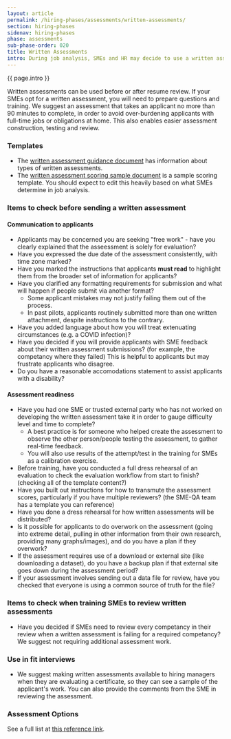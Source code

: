```yaml
---
layout: article
permalink: /hiring-phases/assessments/written-assessments/
section: hiring-phases
sidenav: hiring-phases
phase: assessments
sub-phase-order: 020
title: Written Assessments
intro: During job analysis, SMEs and HR may decide to use a written assessment.
---
```


<p class="usa-intro">
  {{ page.intro }}
</p>

Written assessments can be used before or after resume review. If your SMEs opt for a written assessment, you will need to prepare questions and training. We suggest an assessment that takes an applicant no more than 90 minutes to complete, in order to avoid over-burdening applicants with full-time jobs or obligations at home. This also enables easier assessment construction, testing and review.

### Templates
- The [written assessment guidance document](../../../toolkit/assessments/written-assessment-guidance.docx) has information about types of written assessments.
- The [written assessment scoring sample document](../../../toolkit/assessments/written-assessment-scoring-sample.docx) is a sample scoring template. You should expect to edit this heavily based on what SMEs determine in job analysis.


### Items to check before sending a written assessment
#### Communication to applicants
- Applicants may be concerned you are seeking "free work" - have you clearly explained that the asseessment is solely for evaluation?
- Have you expressed the due date of the assessment consistently, with time zone marked?
- Have you marked the instructions that applicants **must read** to highlight them from the broader set of information for applicants?
- Have you clarified any formatting requirements for submission and what will happen if people submit via another format?
  - Some applicant mistakes may not justify failing them out of the process.
  - In past pilots, applicants routinely submitted more than one written attachment, despite instructions to the contrary.
- Have you added language about how you will treat extenuating circumstances (e.g. a COVID infection)?
- Have you decided if you will provide applicants with SME feedback about their written assessment submissions? (for example, the competancy where they failed) This is helpful to applicants but may frustrate applicants who disagree.
- Do you have a reasonable accomodations statement to assist applicants with a disability?

#### Assessment readiness
- Have you had one SME or trusted external party who has not worked on developing the written assessment take it in order to gauge difficulty level and time to complete?
   - A best practice is for someone who helped create the assessment to observe the other person/people testing the assessment, to gather real-time feedback.
   - You will also use results of the attempt/test in the training for SMEs as a calibration exercise.
- Before training, have you conducted a full dress rehearsal of an evaluation to check the evaluation workflow from start to finish? (checking all of the template content?)
- Have you built out instructions for how to transmute the assessment scores, particularly if you have multiple reviewers? (the SME-QA team has a template you can reference)
- Have you done a dress rehearsal for how written assessments will be distributed?
- Is it possible for applicants to do overwork on the assessment (going into extreme detail, pulling in other information from their own research, providing many graphs/images), and do you have a plan if they overwork?
- If the assessment requires use of a download or external site (like downloading a dataset), do you have a backup plan if that external site goes down during the assessment period?
- If your assessment involves sending out a data file for review, have you checked that everyone is using a common source of truth for the file?

### Items to check when training SMEs to review written assessments
- Have you decided if SMEs need to review every competancy in their review when a written assessment is failing for a required competancy? We suggest not requiring additional assessment work.

### Use in fit interviews
- We suggest making written assessments available to hiring managers when they are evaluating a certificate, so they can see a sample of the applicant's work. You can also provide the comments from the SME in reviewing the assessment.

### Assessment Options

See a full list at [this reference link](https://www.opm.gov/policy-data-oversight/assessment-and-selection/other-assessment-methods/).
